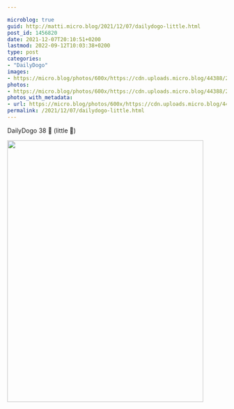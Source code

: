 ```yaml
---

microblog: true
guid: http://matti.micro.blog/2021/12/07/dailydogo-little.html
post_id: 1456820
date: 2021-12-07T20:10:51+0200
lastmod: 2022-09-12T10:03:38+0200
type: post
categories:
- "DailyDogo"
images:
- https://micro.blog/photos/600x/https://cdn.uploads.micro.blog/44388/2021/5b69c688e2.jpg
photos:
- https://micro.blog/photos/600x/https://cdn.uploads.micro.blog/44388/2021/5b69c688e2.jpg
photos_with_metadata:
- url: https://micro.blog/photos/600x/https://cdn.uploads.micro.blog/44388/2021/5b69c688e2.jpg
permalink: /2021/12/07/dailydogo-little.html
---
```

DailyDogo 38 🐶 (little 🦈)

<img src="/media/uploads/2021/5b69c688e2.jpg" width="450" height="600" alt="" />

